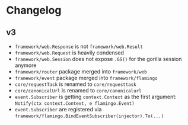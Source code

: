 # Changelog

## v3

- `framework/web.Response` is not `framework/web.Result`
- `framework/web.Request` is heavily condensed
- `framework/web.Session` does not expose `.GS()` for the gorilla session anymore
- `framework/router` package merged into `framework/web`
- `framework/event` package merged into `framework/flamingo`
- `core/requestTask` is renamed to `core/requesttask`
- `core/canonicalUrl` is renamed to `core/canonicalurl`
- `event.Subscriber` is getting `context.Context` as the first argument: `Notify(ctx context.Context, e flamingo.Event)`
- `event.Subscriber` are registered via `framework/flamingo.BindEventSubscriber(injector).To(...)`
